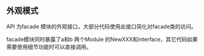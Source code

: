 ## 外观模式
API 为facade 模块的外观接口，大部分代码使用此接口简化对facade类的访问。


facade模块同时暴露了a和b 两个Module 的NewXXX和interface，其它代码如果需要使用细节功能时可以直接调用。